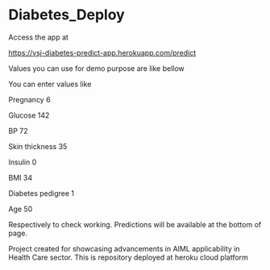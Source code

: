 # Diabetes_Deploy

Access the app at

https://vsj-diabetes-predict-app.herokuapp.com/predict

Values you can use for demo purpose are like bellow

You can enter values like

Pregnancy 6

Glucose 142

BP 72

Skin thickness 35

Insulin 0

BMI 34

Diabetes pedigree 1

Age 50

Respectively to check working. Predictions will be available at the bottom of page.

Project created for showcasing advancements in AIML applicability in Health Care sector. This is repository deployed at heroku cloud platform
